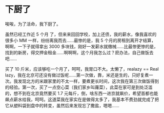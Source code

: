 # 下厨了

唉唉，为了活命，我下厨了。

虽然已经工作近 5 个月 了，但来来回回学校，加上还债，我的薪水，像我喜欢的很多小 MM 一样，纷纷离我而去……最惨的是，我 5 个月的房租到离开才结算，啊啊，一下子就得拿出 3000 多块钱，刚好一发薪水就缴械……比最惨更惨的是，找到的新房，得交押金租金……啊啊啊，这个月我怎么过？麽办法，自己做饭去吧……

买了 10 斤米，应该够吃一个月了，呵呵，我胃口不大。太懒了，realazy == Real lazy，我在北京可还没有做过饭呢……第一次做，靠，米还是生的，只好复煮一次。我发现北方的米跟家里的不太一样，要煮更长时间，这次我在第三次做饭得到的经验。第一次，买了一点空心菜（我们家乡叫蕹菜），此菜在家可是到处泛滥的，想不到在北京竟然要买 1.7 元每斤，倒，啥东西一进京就飙价，希望首都也能飙点薪水给我，呵呵。这道菜我在家实在是做得太多了，我基本不费劲就完成了把它从塑料袋到盘中的转变，虽然后来发现忘了撒盐，嗯嗯……
